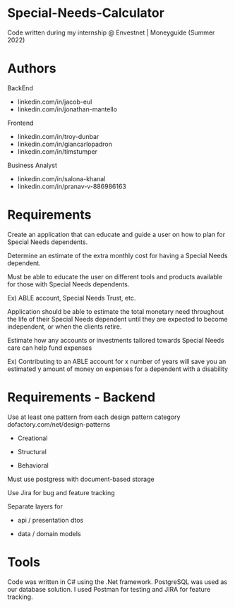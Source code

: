 # Special-Needs-Calculator
Code written during my internship @ Envestnet | Moneyguide (Summer 2022)

# Authors
BackEnd
 - linkedin.com/in/jacob-eul
 - linkedin.com/in/jonathan-mantello

Frontend
 - linkedin.com/in/troy-dunbar
 - linkedin.com/in/giancarlopadron
 - linkedin.com/in/timstumper

Business Analyst
 - linkedin.com/in/salona-khanal
 - linkedin.com/in/pranav-v-886986163

# Requirements
Create an application that can educate and guide a user on how to plan for Special Needs dependents.

Determine an estimate of the extra monthly cost for having a Special Needs dependent.

Must be able to educate the user on different tools and products available for those with Special Needs dependents.

 Ex) ABLE account, Special Needs Trust, etc.

Application should be able to estimate the total monetary need throughout the life of their Special Needs dependent until they are expected to become independent, or when the clients retire.

Estimate how any accounts or investments tailored towards Special Needs care can help fund expenses

 Ex) Contributing to an ABLE account for x number of years will save you an estimated y amount of money on expenses for a dependent with a disability

# Requirements - Backend
Use at least one pattern from each design pattern category dofactory.com/net/design-patterns
 
 - Creational

 - Structural

 - Behavioral

Must use postgress with document-based storage

Use Jira for bug and feature tracking

Separate layers for

 - api / presentation dtos

 - data / domain models

# Tools
Code was written in C# using the .Net framework. PostgreSQL was used as our database solution. I used Postman for testing and JIRA for feature tracking.
